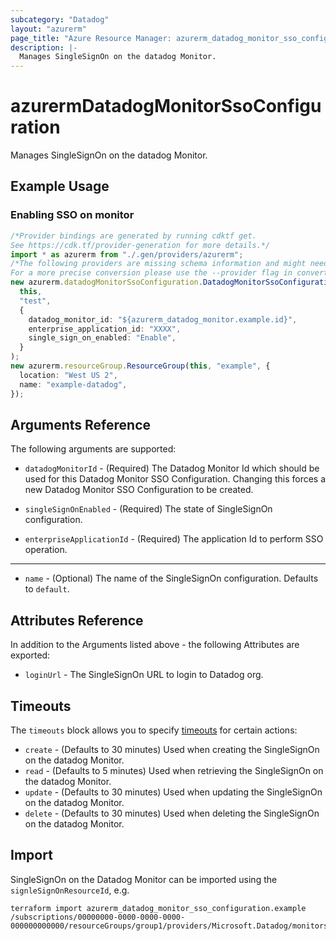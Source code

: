 ```yaml
---
subcategory: "Datadog"
layout: "azurerm"
page_title: "Azure Resource Manager: azurerm_datadog_monitor_sso_configuration"
description: |-
  Manages SingleSignOn on the datadog Monitor.
---
```


# azurermDatadogMonitorSsoConfiguration

Manages SingleSignOn on the datadog Monitor.

## Example Usage

### Enabling SSO on monitor

```typescript
/*Provider bindings are generated by running cdktf get.
See https://cdk.tf/provider-generation for more details.*/
import * as azurerm from "./.gen/providers/azurerm";
/*The following providers are missing schema information and might need manual adjustments to synthesize correctly: azurerm.
For a more precise conversion please use the --provider flag in convert.*/
new azurerm.datadogMonitorSsoConfiguration.DatadogMonitorSsoConfiguration(
  this,
  "test",
  {
    datadog_monitor_id: "${azurerm_datadog_monitor.example.id}",
    enterprise_application_id: "XXXX",
    single_sign_on_enabled: "Enable",
  }
);
new azurerm.resourceGroup.ResourceGroup(this, "example", {
  location: "West US 2",
  name: "example-datadog",
});

```

## Arguments Reference

The following arguments are supported:

*   `datadogMonitorId` - (Required) The Datadog Monitor Id which should be used for this Datadog Monitor SSO Configuration. Changing this forces a new Datadog Monitor SSO Configuration to be created.

*   `singleSignOnEnabled` - (Required) The state of SingleSignOn configuration.

*   `enterpriseApplicationId` - (Required) The application Id to perform SSO operation.

***

* `name` - (Optional) The name of the SingleSignOn configuration. Defaults to `default`.

## Attributes Reference

In addition to the Arguments listed above - the following Attributes are exported:

* `loginUrl` - The SingleSignOn URL to login to Datadog org.

## Timeouts

The `timeouts` block allows you to specify [timeouts](https://www.terraform.io/docs/configuration/resources.html#timeouts) for certain actions:

* `create` - (Defaults to 30 minutes) Used when creating the SingleSignOn on the datadog Monitor.
* `read` - (Defaults to 5 minutes) Used when retrieving the SingleSignOn on the datadog Monitor.
* `update` - (Defaults to 30 minutes) Used when updating the SingleSignOn on the datadog Monitor.
* `delete` - (Defaults to 30 minutes) Used when deleting the SingleSignOn on the datadog Monitor.

## Import

SingleSignOn on the Datadog Monitor can be imported using the `signleSignOnResourceId`, e.g.

```console
terraform import azurerm_datadog_monitor_sso_configuration.example /subscriptions/00000000-0000-0000-0000-000000000000/resourceGroups/group1/providers/Microsoft.Datadog/monitors/monitor1/singleSignOnConfigurations/default
```
